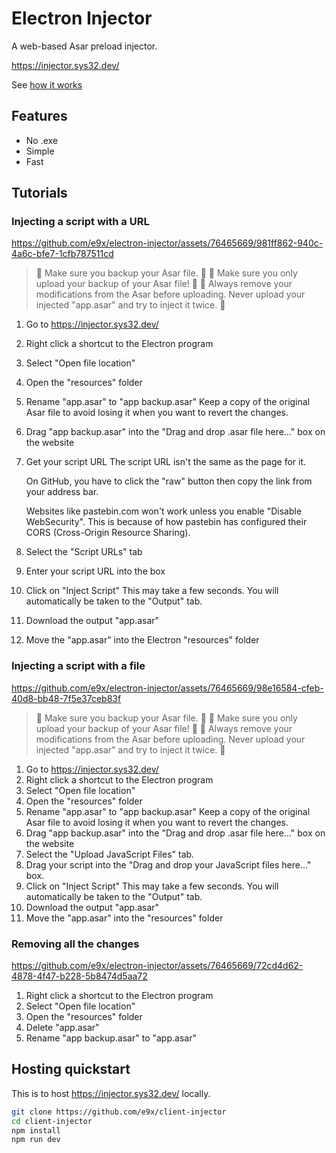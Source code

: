 # Electron Injector

A web-based Asar preload injector.

https://injector.sys32.dev/

See [how it works](./How-it-works.md)

## Features

- No .exe
- Simple
- Fast

## Tutorials

### Injecting a script with a URL

https://github.com/e9x/electron-injector/assets/76465669/981ff862-940c-4a6c-bfe7-1cfb787511cd

> 🛑 Make sure you backup your Asar file. 🛑
> 🛑 Make sure you only upload your backup of your Asar file! 🛑
> 🛑 Always remove your modifications from the Asar before uploading. Never upload your injected "app.asar" and try to inject it twice. 🛑

1. Go to https://injector.sys32.dev/
2. Right click a shortcut to the Electron program
3. Select "Open file location"
4. Open the "resources" folder
5. Rename "app.asar" to "app backup.asar"
   Keep a copy of the original Asar file to avoid losing it when you want to revert the changes.
6. Drag "app backup.asar" into the "Drag and drop .asar file here..." box on the website
7. Get your script URL
   The script URL isn't the same as the page for it.

   On GitHub, you have to click the "raw" button then copy the link from your address bar.

   Websites like pastebin.com won't work unless you enable "Disable WebSecurity". This is because of how pastebin has configured their CORS (Cross-Origin Resource Sharing).

8. Select the "Script URLs" tab
9. Enter your script URL into the box
10. Click on "Inject Script"
    This may take a few seconds. You will automatically be taken to the "Output" tab.
11. Download the output "app.asar"
12. Move the "app.asar" into the Electron "resources" folder

### Injecting a script with a file

https://github.com/e9x/electron-injector/assets/76465669/98e16584-cfeb-40d8-bb48-7f5e37ceb83f

> 🛑 Make sure you backup your Asar file. 🛑
> 🛑 Make sure you only upload your backup of your Asar file! 🛑
> 🛑 Always remove your modifications from the Asar before uploading. Never upload your injected "app.asar" and try to inject it twice. 🛑

1. Go to https://injector.sys32.dev/
2. Right click a shortcut to the Electron program
3. Select "Open file location"
4. Open the "resources" folder
5. Rename "app.asar" to "app backup.asar"
   Keep a copy of the original Asar file to avoid losing it when you want to revert the changes.
6. Drag "app backup.asar" into the "Drag and drop .asar file here..." box on the website
7. Select the "Upload JavaScript Files" tab.
8. Drag your script into the "Drag and drop your JavaScript files here..." box.
9. Click on "Inject Script"
   This may take a few seconds. You will automatically be taken to the "Output" tab.
10. Download the output "app.asar"
11. Move the "app.asar" into the "resources" folder

### Removing all the changes

https://github.com/e9x/electron-injector/assets/76465669/72cd4d62-4878-4f47-b228-5b8474d5aa72

1. Right click a shortcut to the Electron program
2. Select "Open file location"
3. Open the "resources" folder
4. Delete "app.asar"
5. Rename "app backup.asar" to "app.asar"

## Hosting quickstart

This is to host https://injector.sys32.dev/ locally.

```sh
git clone https://github.com/e9x/client-injector
cd client-injector
npm install
npm run dev
```

